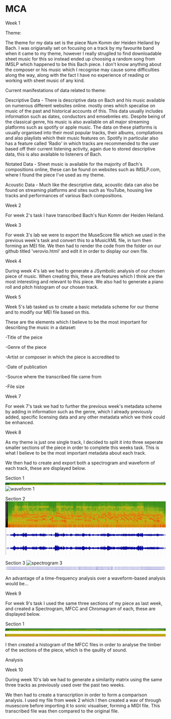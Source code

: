 # MCA
Week 1

Theme: 

The theme for my data set is the piece Num Komm der Heiden Heiland by Bach. I was origianally set on focusing on a track by my favourite band when it came to my theme, however I really struglled to find downloadable sheet music for this so instead ended up choosing a random song from IMSLP which happened to be this Bach piece. I don't know anything about the composer or his music which I recognise may cause some difficulties along the way, along with the fact I have no experience of reading or working with sheet music of any kind.

Current manifestations of data related to theme: 

Descriptive Data - There is descriptive data on Bach and his music available on numerous different websites online. mostly ones which specalise on music of the past and historical accounts of this. This data usually includes information such as dates, conductors and emsebmles etc. Despite being of the classical genre, his music is also available on all major streaming platforms such as spotify or apple music. The data on these platforms is usually organised into their most popular tracks, their albums, compliations and also playlists which their music features on. Spotify in particular also has a feature called 'Radio' in which tracks are recommended to the user based off their current listening activity, again due to stored descriptive data, this is also available to listeners of Bach.

Notated Data - Sheet music is available for the majority of Bach's compositions online, these can be found on websites such as IMSLP.com, where I found the piece I've used as my theme. 

Acoustic Data - Much like the descriptive data, acoustic data can also be found on streaming platforms and sites such as YouTube, housing live tracks and performances of various Bach compositions.

Week 2

For week 2's task I have transcribed Bach's Nun Komm der Heiden Heiland.

Week 3

For week 3's lab we were to export the MuseScore file which we used in the previous week's task and convert this to a MusicXML file, in turn then forming an MEI file. We then had to render the code from the folder on our github titled 'verovio.html' and edit it in order to display our own file. 

Week 4

During week 4's lab we had to generate a JSymbolic analysis of our chosen piece of music. When creating this, these are features which I think are the most interesting and relevant to this piece. We also had to generate a piano roll and pitch histogram of our chosen track.

Week 5

Week 5's lab tasked us to create a basic metadata scheme for our theme and to modify our MEI file based on this.

These are the elements which I believe to be the most important for describing the music in a dataset:

-Title of the peice

-Genre of the piece

-Artist or composer in which the piece is accredited to

-Date of publication

-Source where the transcribed file came from

-File size

Week 7

For week 7's task we had to further the previous week's metadata scheme by adding in information such as the genre, which I already previously added, specific licensing data and any other metadata which we think could be enhanced.

Week 8

As my theme is just one single track, I decided to split it into three seperate smaller sections of the piece in order to complete this weeks task. This is what I believe to be the most important metadata about each track.

We then had to create and export both a spectrogram and waveform of each track, these are displayed below.

Section 1
![spectrogram 1](Week%208/con%201%20spectrogram.png)
![waveform 1](Week%208/con%201%20waveform.png)

Section 2
![spectrogram 2](Week%208/con%202%20spectrogram.png)
![waveform 2](Week%208/con%202%20waveform.png)

Section 3
![spectrogram 3](Week%208/con%203%20spectrogram.png)
![waveform 3](Week%208/con%203%20waveform.png)

An advantage of a time-frequency analysis over a waveform-based analysis would be...

Week 9

For week 9's task I used the same three sections of my piece as last week, and created a Spectrogram, MFCC and Chromagram of each, these are displayed below.

Section 1
![spectrogram 1](Week%209/con%201%20spectrogram.png)
![mfcc 1](Week%209/con%201%20mfcc.png)


I then created a histogram of the MFCC files in order to analyse the timber of the sections of the piece, which is the qaulity of sound.

Analysis

Week 10

During week 10's lab we had to generate a similarity matrix using the same three tracks as previously used over the past two weeks.

We then had to create a transcription in order to form a comparison analysis. I used my file from week 2 which I then created a wav of through musescore before importing it to sonic visualiser, forming a MIDI file. This transcribed file was then compared to the original file.
